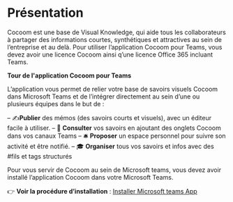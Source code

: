 # Présentation

Cocoom est une base de Visual Knowledge, qui aide tous les collaborateurs à partager des informations courtes, synthétiques et attractives au sein de l’entreprise et au delà.  Pour utiliser l’application Cocoom pour Teams, vous devez avoir une licence  Cocoom ainsi q’une licence Office 365 incluant Teams.

 **Tour de l'application Cocoom pour Teams**

L’application vous permet de relier votre base de savoirs visuels Cocoom dans Microsoft Teams et de l’intégrer directement au sein d’une ou plusieurs équipes dans le but de :

– ✍️**Publier** des mémos (des savoirs courts et visuels), avec un éditeur facile à utiliser.
– 📌 **Consulter** vos savoirs en ajoutant des onglets Cocoom dans vos canaux Teams
– 🛎 **Proposer** un espace personnel pour suivre son activité et être notifié.
– 🎓 **Organiser** tous vos savoirs et infos avec des #fils et tags structurés

Pour vous servir de Cocoom au sein de Microsoft teams, vous devez avoir installé l’application Cocoom dans votre Microsoft Teams.

👉 **Voir la procédure d’installation** : [Installer Microsoft teams App](/fr/getting-started/install-msteams-app)
